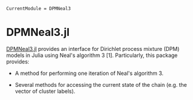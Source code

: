 ```@meta
CurrentModule = DPMNeal3
```

# DPMNeal3.jl

[DPMNeal3.jl](https://github.com/igutierrezm/DPMNeal3.jl) provides an interface for Dirichlet process mixture (DPM) models in Julia using Neal's algorithm 3 [1]. Particularly, this package provides:

- A method for performing one iteration of Neal's algorithm 3.

- Several methods for accessing the current state of the chain (e.g. the vector of cluster labels).